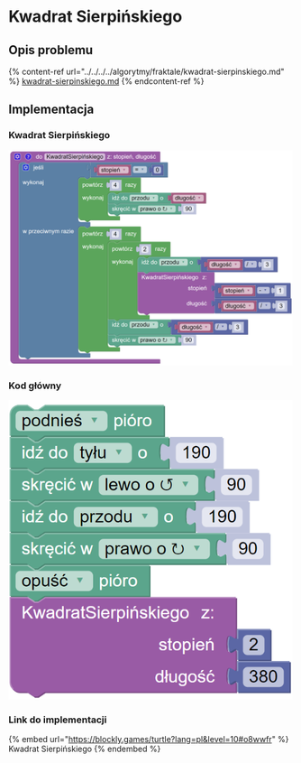 # Kwadrat Sierpińskiego

## Opis problemu

{% content-ref url="../../../../algorytmy/fraktale/kwadrat-sierpinskiego.md" %}
[kwadrat-sierpinskiego.md](../../../../algorytmy/fraktale/kwadrat-sierpinskiego.md)
{% endcontent-ref %}

## Implementacja

### Kwadrat Sierpińskiego



![Funkcja rysująca kwadrat Sierpińskiego](<../../../../.gitbook/assets/image (20).png>)

### Kod główny

![Wywołanie funkcji rysującej kwadrat Sierpińskiego](<../../../../.gitbook/assets/image (21).png>)

### Link do implementacji

{% embed url="https://blockly.games/turtle?lang=pl&level=10#o8wwfr" %}
Kwadrat Sierpińskiego
{% endembed %}
